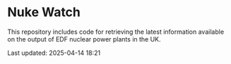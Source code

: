 # Nuke Watch

This repository includes code for retrieving the latest information available on the output of EDF nuclear power plants in the UK.

Last updated: 2025-04-14 18:21